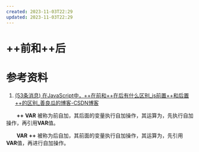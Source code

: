 ```yaml
---
created: 2023-11-03T22:29
updated: 2023-11-03T22:29
---
```

# ++前和++后

# 参考资料

1. [(53条消息) 在JavaScript中，++在前和++在后有什么区别_js前置++和后置++的区别_善良瓜的博客-CSDN博客](https://blog.csdn.net/weixin_47164448/article/details/113676684)

　　**++** **VAR** 被称为前自加，其后面的变量执行自加操作，其运算为，先执行自加操作，再引用**VAR**值。 

　　**VAR** **++** 被称为后自加，其前面的变量执行自加操作，其运算为，先引用**VAR**值，再进行自加操作。

　　‍
